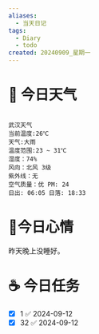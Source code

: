 ```yaml
---
aliases:
  - 当天日记
tags:
  - Diary
  - todo
created: 20240909_星期一
---
```

# 🌅 今日天气

```
 
武汉天气
当前温度:26℃
天气:大雨
温度范围:23 ~ 31℃
湿度：74%
风向：北风 3级
紫外线：无
空气质量：优 PM: 24
日出: 06:05 日落: 18:33
```

# 🍋今日心情

昨天晚上没睡好。

# ☕ 今日任务

- [x] 1 ✅ 2024-09-12
- [x] 32 ✅ 2024-09-12  